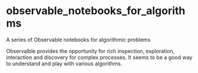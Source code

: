 # observable_notebooks_for_algorithms
A series of Observable notebooks for algorithmic problems

Observalble provides the opportunity for rich inspection, exploration, interaction and discovery for complex processes. It seems to be a good way to understand and play with various algorithms.
